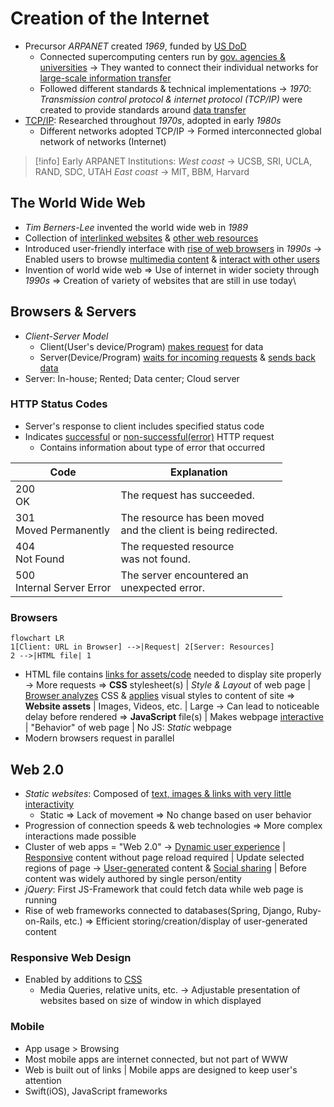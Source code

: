 # Creation of the Internet
- Precursor *ARPANET* created *1969*, funded by <u>US DoD</u>
	- Connected supercomputing centers run by <u>gov. agencies & universities</u>
	-> They wanted to connect their individual networks for <u>large-scale information transfer</u>
	- Followed different standards & technical implementations
	-> *1970*: *Transmission control protocol & internet protocol (TCP/IP)* were created to provide standards around <u>data transfer</u>
- <u>TCP/IP</u>: Researched throughout *1970s*, adopted in early *1980s*
	- Different networks adopted TCP/IP
	-> Formed interconnected global network of networks (Internet)
> [!info] Early ARPANET Institutions:
> *West coast*
> -> UCSB, SRI, UCLA, RAND, SDC, UTAH
> *East coast*
> -> MIT, BBM, Harvard
## The World Wide Web
- *Tim Berners-Lee* invented the world wide web in *1989*
- Collection of <u>interlinked websites</u> & <u>other web resources</u>
- Introduced user-friendly interface with <u>rise of web browsers</u> in *1990s*
	-> Enabled users to browse <u>multimedia content</u> & <u>interact with other users</u>
- Invention of world wide web
	=> Use of internet in wider society through *1990s*
	=> Creation of variety of websites that are still in use today\
## Browsers & Servers
- *Client-Server Model*
	- Client(User's device/Program) <u>makes request</u> for data
	- Server(Device/Program) <u>waits for incoming requests</u> & <u>sends back data</u>
- Server: In-house; Rented; Data center; Cloud server
### HTTP Status Codes
- Server's response to client includes specified status code
- Indicates <u>successful</u> or <u>non-successful(error)</u> HTTP request
	- Contains information about type of error that occurred

| Code                         | Explanation                                                         |
| ---------------------------- | ------------------------------------------------------------------- |
| 200<br>OK                    | The request has succeeded.                                          |
| 301<br>Moved Permanently     | The resource has been moved<br> and the client is being redirected. |
| 404<br>Not Found             | The requested resource<br> was not found.                           |
| 500<br>Internal Server Error | The server encountered an<br> unexpected error.                     | 
### Browsers
```mermaid
flowchart LR
1[Client: URL in Browser] -->|Request| 2[Server: Resources]
2 -->|HTML file| 1
```
- HTML file contains <u>links for assets/code</u> needed to display site properly
	-> More requests
		=> **CSS** stylesheet(s) | *Style & Layout* of web page | <u>Browser analyzes</u> CSS & <u>applies</u> visual styles to content of site
		=> **Website assets** | Images, Videos, etc. | Large -> Can lead to noticeable delay before rendered
		=> **JavaScript** file(s) | Makes webpage <u>interactive</u> | "Behavior" of web page | No JS: *Static* webpage
- Modern browsers request in parallel
## Web 2.0
- *Static websites*: Composed of <u>text, images & links with very little interactivity</u>
	- Static => Lack of movement => No change based on user behavior
- Progression of connection speeds & web technologies => More complex interactions made possible
- Cluster of web apps = "Web 2.0"
	-> <u>Dynamic user experience</u> | <u>Responsive</u> content without page reload required | Update selected regions of page
	-> <u>User-generated</u> content & <u>Social sharing</u> | Before content was widely authored by single person/entity
- *jQuery*: First JS-Framework that could fetch data while web page is running
- Rise of web frameworks connected to databases(Spring, Django, Ruby-on-Rails, etc.) => Efficient storing/creation/display of user-generated content
### Responsive Web Design
- Enabled by additions to <u>CSS</u>
	- Media Queries, relative units, etc.
 -> Adjustable presentation of websites based on size of window in which displayed
### Mobile
- App usage > Browsing
- Most mobile apps are internet connected, but not part of WWW
- Web is built out of links | Mobile apps are designed to keep user's attention
- Swift(iOS), JavaScript frameworks